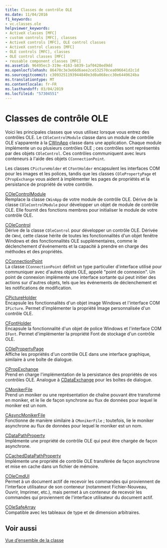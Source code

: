 ```yaml
---
title: Classes de contrôle OLE
ms.date: 11/04/2016
f1_keywords:
- vc.classes.ole
helpviewer_keywords:
- ActiveX classes [MFC]
- custom controls [MFC], classes
- ActiveX controls [MFC], OLE control classes
- ActiveX control classes [MFC]
- OLE controls [MFC], classes
- OLE control classes [MFC]
- reusable component classes [MFC]
ms.assetid: 96495ec3-319e-4163-b839-1af0428ed9dd
ms.openlocfilehash: 86470c3e3e66d6aee2ce532570cea096641d2c1d
ms.sourcegitcommit: c3093251193944840e3d0a068ecc30e6449624ba
ms.translationtype: MT
ms.contentlocale: fr-FR
ms.lasthandoff: 03/04/2019
ms.locfileid: "57304551"
---
```

# <a name="ole-control-classes"></a>Classes de contrôle OLE

Voici les principales classes que vous utilisez lorsque vous entrez des contrôles OLE. Le `COleControlModule` classe dans un module de contrôle OLE s’apparente à la [CWinApp](../mfc/reference/cwinapp-class.md) classe dans une application. Chaque module implémente un ou plusieurs contrôles OLE ; ces contrôles sont représentés par des objets `COleControl`. Ces contrôles communiquent avec leurs conteneurs à l'aide des objets `CConnectionPoint`.

Les classes `CPictureHolder` et `CFontHolder` encapsulent les interfaces COM pour les images et les polices, tandis que les classes `COlePropertyPage` et `CPropExchange` vous aident à implémenter les pages de propriétés et la persistance de propriété de votre contrôle.

[COleControlModule](../mfc/reference/colecontrolmodule-class.md)<br/>
Remplace la classe `CWinApp` de votre module de contrôle OLE. Dérive de la classe `COleControlModule` pour développer un objet de module de contrôle OLE. Elle fournit des fonctions membres pour initialiser le module de votre contrôle OLE.

[COleControl](../mfc/reference/colecontrol-class.md)<br/>
Dérive de la classe `COleControl` pour développer un contrôle OLE. Dérivée de `CWnd`, cette classe hérite de toutes les fonctionnalités d'un objet fenêtre Windows et des fonctionnalités OLE supplémentaires, comme le déclenchement d'événements et la capacité à prendre en charge des méthodes et des propriétés.

[CConnectionPoint](../mfc/reference/cconnectionpoint-class.md)<br/>
La classe `CConnectionPoint` définit un type particulier d'interface utilisé pour communiquer avec d'autres objets OLE, appelé "point de connexion". Un point de connexion implémente une interface sortante qui peut initier des actions sur d'autres objets, tels que les événements de déclenchement et les notifications de modification.

[CPictureHolder](../mfc/reference/cpictureholder-class.md)<br/>
Encapsule les fonctionnalités d'un objet image Windows et l'interface COM `IPicture`. Permet d'implémenter la propriété Image personnalisée d'un contrôle OLE.

[CFontHolder](../mfc/reference/cfontholder-class.md)<br/>
Encapsule la fonctionnalité d'un objet de police Windows et l'interface COM `IFont`. Permet d'implémenter la propriété Font de stockage d'un contrôle OLE.

[COlePropertyPage](../mfc/reference/colepropertypage-class.md)<br/>
Affiche les propriétés d'un contrôle OLE dans une interface graphique, similaire à une boîte de dialogue.

[CPropExchange](../mfc/reference/cpropexchange-class.md)<br/>
Prend en charge l'implémentation de la persistance des propriétés de vos contrôles OLE. Analogue à [CDataExchange](../mfc/reference/cdataexchange-class.md) pour les boîtes de dialogue.

[CMonikerFile](../mfc/reference/cmonikerfile-class.md)<br/>
Prend un moniker ou une représentation de chaîne pouvant être transformé en moniker, et le lie de façon synchrone au flux de données pour lequel le moniker est un nom.

[CAsyncMonikerFile](../mfc/reference/casyncmonikerfile-class.md)<br/>
Fonctionne de manière similaire à `CMonikerFile` ; toutefois, lie le moniker asynchrone au flux de données pour lequel le moniker est un nom.

[CDataPathProperty](../mfc/reference/cdatapathproperty-class.md)<br/>
Implémente une propriété de contrôle OLE qui peut être chargée de façon asynchrone.

[CCachedDataPathProperty](../mfc/reference/ccacheddatapathproperty-class.md)<br/>
Implémente une propriété de contrôle OLE transférée de façon asynchrone et mise en cache dans un fichier de mémoire.

[COleCmdUI](../mfc/reference/colecmdui-class.md)<br/>
Permet à un document actif de recevoir les commandes qui proviennent de l'interface utilisateur de son conteneur (notamment Fichier-Nouveau, Ouvrir, Imprimer, etc.), mais permet à un conteneur de recevoir les commandes qui proviennent de l'interface utilisateur du document actif.

[COleSafeArray](../mfc/reference/colesafearray-class.md)<br/>
Compatible avec les tableaux de type et de dimension arbitraires.

## <a name="see-also"></a>Voir aussi

[Vue d’ensemble de la classe](../mfc/class-library-overview.md)
